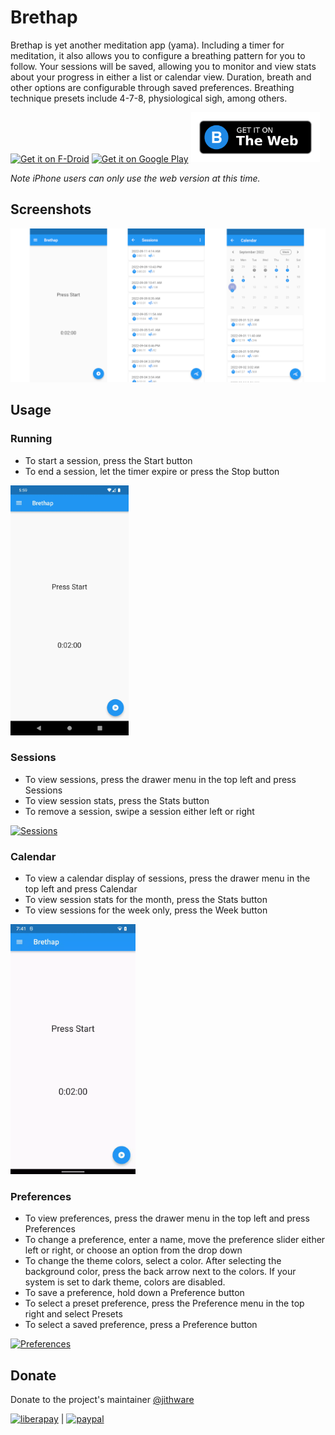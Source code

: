 # Brethap

Brethap is yet another meditation app (yama). Including a timer for meditation, it also allows you to configure a breathing pattern for you to follow. Your sessions will be saved, allowing you to monitor and view stats about your progress in either a list or calendar view. Duration, breath and other options are configurable through saved preferences. Breathing technique presets include 4-7-8, physiological sigh, among others.

[<img src="https://fdroid.gitlab.io/artwork/badge/get-it-on.png"
     alt="Get it on F-Droid"
     height="80">](https://f-droid.org/packages/com.jithware.brethap/)
[<img src="https://play.google.com/intl/en_us/badges/images/generic/en-play-badge.png"
     alt="Get it on Google Play"
     height="80">](https://play.google.com/store/apps/details?id=com.jithware.brethap)
[<img src="./images/get-it-on.png"
     alt="Get it on The Web"
     height="80">](https://jithware.github.io/brethap)
     
*Note iPhone users can only use the web version at this time.*

## Screenshots

![featureGraphic](./fastlane/metadata/android/en-US/images/featureGraphic.png)

## Usage

### Running
* To start a session, press the Start button
* To end a session, let the timer expire or press the Stop button

[<img src="./screenshots/android/running.webp"
     alt="Running"
     height="400">](./screenshots/android/running.webp)

### Sessions
* To view sessions, press the drawer menu in the top left and press Sessions
* To view session stats, press the Stats button
* To remove a session, swipe a session either left or right

[<img src="./screenshots/android/sessions.webp"
     alt="Sessions"
     height="400">](./screenshots/android/sessions.webp)

### Calendar
* To view a calendar display of sessions, press the drawer menu in the top left and press Calendar
* To view session stats for the month, press the Stats button
* To view sessions for the week only, press the Week button

[<img src="./screenshots/android/calendar.webp"
     alt="Calendar"
     height="400">](./screenshots/android/calendar.webp)

### Preferences
* To view preferences, press the drawer menu in the top left and press Preferences
* To change a preference, enter a name, move the preference slider either left or right, or choose an option from the drop down
* To change the theme colors, select a color. After selecting the background color, press the back arrow next to the colors. If your system is set to dark theme, colors are disabled.
* To save a preference, hold down a Preference button
* To select a preset preference, press the Preference menu in the top right and select Presets
* To select a saved preference, press a Preference button

[<img src="./screenshots/android/preferences.webp"
     alt="Preferences"
     height="400">](./screenshots/android/preferences.webp)

## Donate

Donate to the project's maintainer [@jithware](https://github.com/jithware)

[![liberapay](https://liberapay.com/assets/widgets/donate.svg)](https://liberapay.com/jithware/donate) | [![paypal](https://www.paypalobjects.com/en_US/i/btn/btn_donate_SM.gif)](https://www.paypal.com/donate/?hosted_button_id=2ZFSMQ8DGQVFS)

